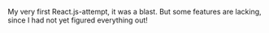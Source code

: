 My very first React.js-attempt, it was a blast. But some features are lacking, since I had not yet figured everything out!
